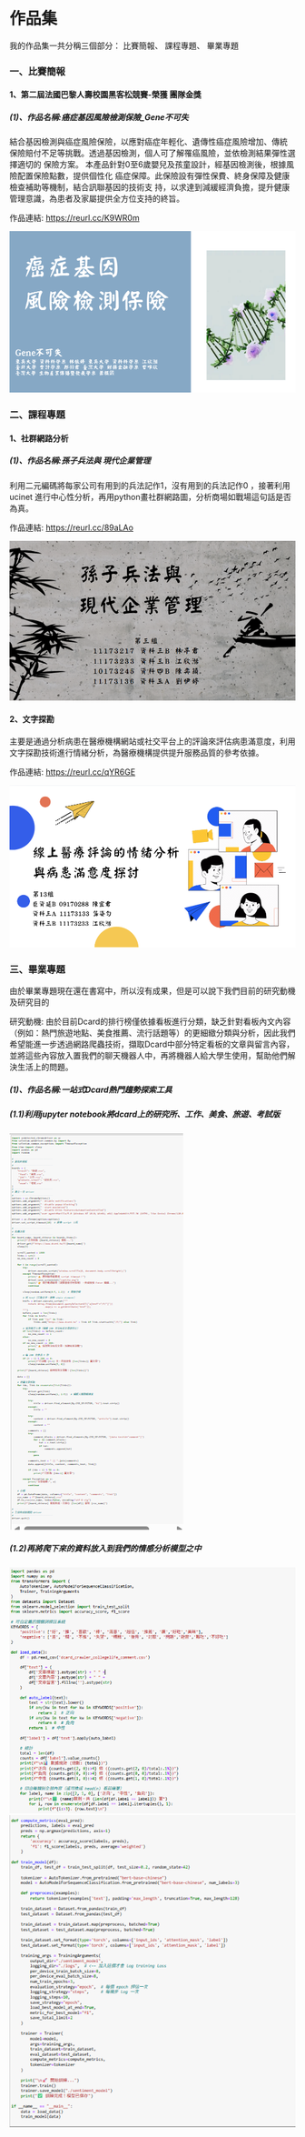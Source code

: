 # 作品集

我的作品集一共分稱三個部分：&nbsp;比賽簡報、&nbsp;課程專題、&nbsp;畢業專題


### 一、比賽簡報


#### 1、第二屆法國巴黎人壽校園黑客松競賽-榮獲 **團隊金獎**

##### (1)、作品名稱:癌症基因風險檢測保險_Gene不可失

結合基因檢測與癌症風險保險，以應對癌症年輕化、遺傳性癌症風險增加、傳統 保險賠付不足等挑戰。透過基因檢測，個人可了解罹癌風險，並依檢測結果彈性選擇適切的 保險方案。 本產品針對0至6歲嬰兒及孩童設計，經基因檢測後，根據風險配置保險點數，提供個性化 癌症保障。此保險設有彈性保費、終身保障及健康檢查補助等機制，結合訊聯基因的技術支 持，以求達到減緩經濟負擔，提升健康管理意識，為患者及家屬提供全方位支持的終旨。

作品連結:
https://reurl.cc/K9WR0m

[![法巴](法巴.png)](癌症基因風險檢測保險_Gene不可失.pdf)

### 二、課程專題

#### 1、社群網路分析

##### (1)、作品名稱:孫子兵法與 現代企業管理

利用二元編碼將每家公司有用到的兵法記作1，沒有用到的兵法記作0 ，接著利用ucinet 進行中心性分析，再用python畫社群網路圖，分析商場如戰場這句話是否為真。

作品連結:
https://reurl.cc/89aLAo

[![社群網路分析](社群網路.png)](孫子兵法與現代企業管理1.pdf)

#### 2、文字探勘

主要是通過分析病患在醫療機構網站或社交平台上的評論來評估病患滿意度，利用文字探勘技術進行情緒分析，為醫療機構提供提升服務品質的參考依據。

作品連結:
https://reurl.cc/qYR6GE

[![文字探勘](文字探勘.png)](文字探勘導論課程專題企劃書第十三組.pptx(2).pdf)

### 三、畢業專題

由於畢業專題現在還在書寫中，所以沒有成果，但是可以說下我們目前的研究動機及研究目的

研究動機:
由於目前Dcard的排行榜僅依據看板進行分類，缺乏針對看板內文內容（例如：熱門旅遊地點、美食推薦、流行話題等）的更細緻分類與分析，因此我們希望能進一步透過網路爬蟲技術，擷取Dcard中部分特定看板的文章與留言內容，並將這些內容放入置我們的聊天機器人中，再將機器人給大學生使用，幫助他們解決生活上的問題。

##### (1)、作品名稱:一站式Dcard熱門趨勢探索工具

##### (1.1)利用jupyter notebook將dcard上的研究所、工作、美食、旅遊、考試版
![爬蟲](爬蟲.png)
##### (1.2)再將爬下來的資料放入到我們的情感分析模型之中
![心情](心情.png)
![心情](心情(2).png)
